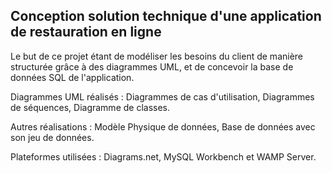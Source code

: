 Conception solution technique d'une application de restauration en ligne
-----
Le but de ce projet étant de modéliser les besoins du client de manière structurée grâce à des diagrammes UML, et de concevoir la base de données SQL de l'application.

Diagrammes UML réalisés : Diagrammes de cas d'utilisation, Diagrammes de séquences, Diagramme de classes.

Autres réalisations : Modèle Physique de données, Base de données avec son jeu de données.

Plateformes utilisées : Diagrams.net, MySQL Workbench et WAMP Server.

